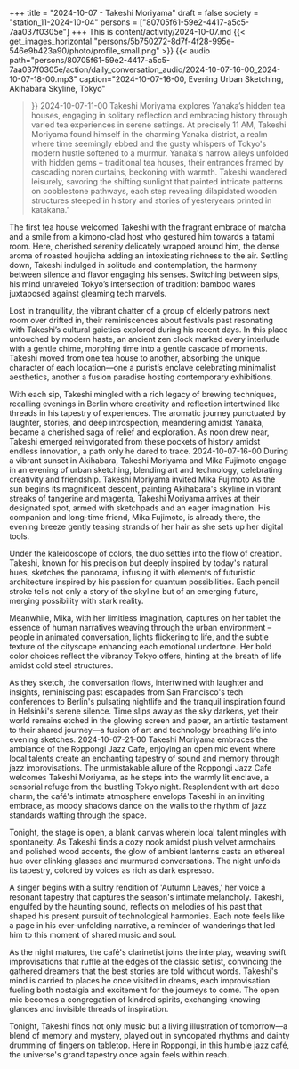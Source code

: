 +++
title = "2024-10-07 - Takeshi Moriyama"
draft = false
society = "station_11-2024-10-04"
persons = ["80705f61-59e2-4417-a5c5-7aa037f0305e"]
+++
This is content/activity/2024-10-07.md
{{< get_images_horizontal "persons/5b750272-8d7f-4f28-995e-546e9b423a90/photo/profile_small.png" >}}
{{< audio
    path="persons/80705f61-59e2-4417-a5c5-7aa037f0305e/action/daily_conversation_audio/2024-10-07-16-00_2024-10-07-18-00.mp3" 
    caption="2024-10-07-16-00, Evening Urban Sketching, Akihabara Skyline, Tokyo"
>}}
2024-10-07-11-00
Takeshi Moriyama explores Yanaka’s hidden tea houses, engaging in solitary reflection and embracing history through varied tea experiences in serene settings.
At precisely 11 AM, Takeshi Moriyama found himself in the charming Yanaka district, a realm where time seemingly ebbed and the gusty whispers of Tokyo's modern hustle softened to a murmur. Yanaka's narrow alleys unfolded with hidden gems – traditional tea houses, their entrances framed by cascading noren curtains, beckoning with warmth. Takeshi wandered leisurely, savoring the shifting sunlight that painted intricate patterns on cobblestone pathways, each step revealing dilapidated wooden structures steeped in history and stories of yesteryears printed in katakana." 

The first tea house welcomed Takeshi with the fragrant embrace of matcha and a smile from a kimono-clad host who gestured him towards a tatami room. Here, cherished serenity delicately wrapped around him, the dense aroma of roasted houjicha adding an intoxicating richness to the air. Settling down, Takeshi indulged in solitude and contemplation, the harmony between silence and flavor engaging his senses. Switching between sips, his mind unraveled Tokyo’s intersection of tradition: bamboo wares juxtaposed against gleaming tech marvels.

Lost in tranquility, the vibrant chatter of a group of elderly patrons next room over drifted in, their reminiscences about festivals past resonating with Takeshi’s cultural gaieties explored during his recent days. In this place untouched by modern haste, an ancient zen clock marked every interlude with a gentle chime, morphing time into a gentle cascade of moments. Takeshi moved from one tea house to another, absorbing the unique character of each location—one a purist’s enclave celebrating minimalist aesthetics, another a fusion paradise hosting contemporary exhibitions. 

With each sip, Takeshi mingled with a rich legacy of brewing techniques, recalling evenings in Berlin where creativity and reflection intertwined like threads in his tapestry of experiences. The aromatic journey punctuated by laughter, stories, and deep introspection, meandering amidst Yanaka, became a cherished saga of relief and exploration. As noon drew near, Takeshi emerged reinvigorated from these pockets of history amidst endless innovation, a path only he dared to trace.
2024-10-07-16-00
During a vibrant sunset in Akihabara, Takeshi Moriyama and Mika Fujimoto engage in an evening of urban sketching, blending art and technology, celebrating creativity and friendship.
Takeshi Moriyama invited Mika Fujimoto
As the sun begins its magnificent descent, painting Akihabara's skyline in vibrant streaks of tangerine and magenta, Takeshi Moriyama arrives at their designated spot, armed with sketchpads and an eager imagination. His companion and long-time friend, Mika Fujimoto, is already there, the evening breeze gently teasing strands of her hair as she sets up her digital tools.

Under the kaleidoscope of colors, the duo settles into the flow of creation. Takeshi, known for his precision but deeply inspired by today's natural hues, sketches the panorama, infusing it with elements of futuristic architecture inspired by his passion for quantum possibilities. Each pencil stroke tells not only a story of the skyline but of an emerging future, merging possibility with stark reality.

Meanwhile, Mika, with her limitless imagination, captures on her tablet the essence of human narratives weaving through the urban environment – people in animated conversation, lights flickering to life, and the subtle texture of the cityscape enhancing each emotional undertone. Her bold color choices reflect the vibrancy Tokyo offers, hinting at the breath of life amidst cold steel structures.

As they sketch, the conversation flows, intertwined with laughter and insights, reminiscing past escapades from San Francisco's tech conferences to Berlin's pulsating nightlife and the tranquil inspiration found in Helsinki's serene silence. Time slips away as the sky darkens, yet their world remains etched in the glowing screen and paper, an artistic testament to their shared journey—a fusion of art and technology breathing life into evening sketches.
2024-10-07-21-00
Takeshi Moriyama embraces the ambiance of the Roppongi Jazz Cafe, enjoying an open mic event where local talents create an enchanting tapestry of sound and memory through jazz improvisations.
The unmistakable allure of the Roppongi Jazz Cafe welcomes Takeshi Moriyama, as he steps into the warmly lit enclave, a sensorial refuge from the bustling Tokyo night. Resplendent with art deco charm, the café's intimate atmosphere envelops Takeshi in an inviting embrace, as moody shadows dance on the walls to the rhythm of jazz standards wafting through the space.

Tonight, the stage is open, a blank canvas wherein local talent mingles with spontaneity. As Takeshi finds a cozy nook amidst plush velvet armchairs and polished wood accents, the glow of ambient lanterns casts an ethereal hue over clinking glasses and murmured conversations. The night unfolds its tapestry, colored by voices as rich as dark espresso.

A singer begins with a sultry rendition of 'Autumn Leaves,' her voice a resonant tapestry that captures the season's intimate melancholy. Takeshi, engulfed by the haunting sound, reflects on melodies of his past that shaped his present pursuit of technological harmonies. Each note feels like a page in his ever-unfolding narrative, a reminder of wanderings that led him to this moment of shared music and soul.

As the night matures, the café's clarinetist joins the interplay, weaving swift improvisations that ruffle at the edges of the classic setlist, convincing the gathered dreamers that the best stories are told without words. Takeshi's mind is carried to places he once visited in dreams, each improvisation fueling both nostalgia and excitement for the journeys to come. The open mic becomes a congregation of kindred spirits, exchanging knowing glances and invisible threads of inspiration.

Tonight, Takeshi finds not only music but a living illustration of tomorrow—a blend of memory and mystery, played out in syncopated rhythms and dainty drumming of fingers on tabletop. Here in Roppongi, in this humble jazz café, the universe's grand tapestry once again feels within reach.

